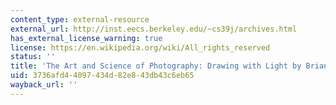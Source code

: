 ```yaml
---
content_type: external-resource
external_url: http://inst.eecs.berkeley.edu/~cs39j/archives.html
has_external_license_warning: true
license: https://en.wikipedia.org/wiki/All_rights_reserved
status: ''
title: 'The Art and Science of Photography: Drawing with Light by Brian Barsky'
uid: 3736afd4-4097-434d-82e8-43db43c6eb65
wayback_url: ''
---
```

